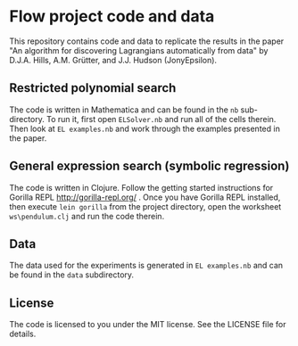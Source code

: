# Flow project code and data

This repository contains code and data to replicate the results in the paper "An algorithm for discovering Lagrangians automatically from data" by D.J.A. Hills, A.M. Grütter, and J.J. Hudson (JonyEpsilon).

## Restricted polynomial search

The code is written in Mathematica and can be found in the `nb` sub-directory. To run it, first open `ELSolver.nb` and run all of the cells therein. Then look at `EL examples.nb` and work through the examples presented in the paper.

## General expression search (symbolic regression)

The code is written in Clojure. Follow the getting started instructions for Gorilla REPL http://gorilla-repl.org/ . Once you have Gorilla REPL installed, then execute `lein gorilla` from the project directory, open the worksheet `ws\pendulum.clj` and run the code therein.

## Data

The data used for the experiments is generated in `EL examples.nb` and can be found in the `data` subdirectory.

## License

The code is licensed to you under the MIT license. See the LICENSE file for details.
